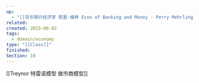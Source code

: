 ```yaml
---
up:
  - "[[货币银行经济学 佩里·梅林 Econ of Banking and Money - Perry Mehrling(course)]]"
related: 
created: 2025-06-02
tags:
  - domain/economy
type: "[[Class]]"
finished: 
Section: 10
---
```

[[Treynor 特雷诺模型 做市商模型]]